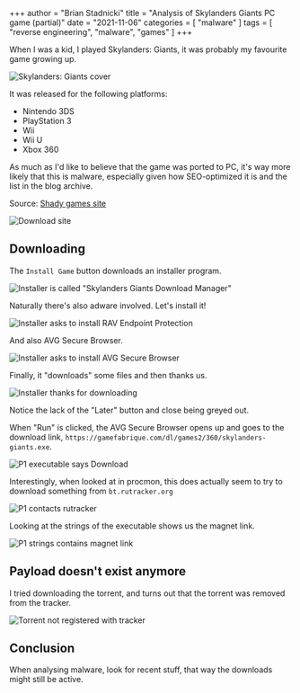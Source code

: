 +++
author = "Brian Stadnicki"
title = "Analysis of Skylanders Giants PC game (partial)"
date = "2021-11-06"
categories = [ "malware" ]
tags = [ "reverse engineering", "malware", "games" ]
+++

When I was a kid, I played Skylanders: Giants, it was probably my favourite game growing up.

![Skylanders: Giants cover](/posts/malware-skylanders-giants-pc/game-cover.png)

It was released for the following platforms:
 - Nintendo 3DS
 - PlayStation 3
 - Wii
 - Wii U
 - Xbox 360

 As much as I'd like to believe that the game was ported to PC, it's way more likely that this is malware, especially given how SEO-optimized it is and the list in the blog archive.

Source: [Shady games site](https://gamefabrique.com/games/skylanders-giants)

![Download site](/posts/malware-skylanders-giants-pc/download-site.png)

## Downloading

The `Install Game` button downloads an installer program.

![Installer is called "Skylanders Giants Download Manager"](/posts/malware-skylanders-giants-pc/download-manager-welcome.png)

Naturally there's also adware involved. Let's install it!

![Installer asks to install RAV Endpoint Protection](/posts/malware-skylanders-giants-pc/download-manager-rav-endpoint-advert.png)

And also AVG Secure Browser.

![Installer asks to install AVG Secure Browser](/posts/malware-skylanders-giants-pc/download-manager-avg-secure-browser-advert.png)

Finally, it "downloads" some files and then thanks us.

![Installer thanks for downloading](/posts/malware-skylanders-giants-pc/download-manager-thanks-screen.png)

Notice the lack of the "Later" button and close being greyed out.

When "Run" is clicked, the AVG Secure Browser opens up and goes to the download link, `https://gamefabrique.com/dl/games2/360/skylanders-giants.exe`.

![P1 executable says Download](/posts/malware-skylanders-giants-pc/P1-downloading.png)

Interestingly, when looked at in procmon, this does actually seem to try to download something from `bt.rutracker.org`

![P1 contacts rutracker](/posts/malware-skylanders-giants-pc/P1-rutracker-contact.png)

Looking at the strings of the executable shows us the magnet link.

![P1 strings contains magnet link](/posts/malware-skylanders-giants-pc/P1-strings.png)

## Payload doesn't exist anymore
I tried downloading the torrent, and turns out that the torrent was removed from the tracker.

![Torrent not registered with tracker](/posts/malware-skylanders-giants-pc/torrent-not-registered.png)

## Conclusion

When analysing malware, look for recent stuff, that way the downloads might still be active.
